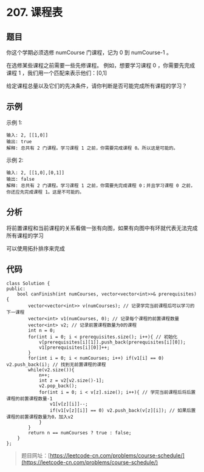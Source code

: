 # 207. 课程表

## 题目

你这个学期必须选修 numCourse 门课程，记为 0 到 numCourse-1 。

在选修某些课程之前需要一些先修课程。 例如，想要学习课程 0 ，你需要先完成课程 1 ，我们用一个匹配来表示他们：[0,1]

给定课程总量以及它们的先决条件，请你判断是否可能完成所有课程的学习？

## 示例

示例 1:
	
	输入: 2, [[1,0]] 
	输出: true
	解释: 总共有 2 门课程。学习课程 1 之前，你需要完成课程 0。所以这是可能的。

示例 2:

	输入: 2, [[1,0],[0,1]]
	输出: false
	解释: 总共有 2 门课程。学习课程 1 之前，你需要先完成​课程 0；并且学习课程 0 之前，你还应先完成课程 1。这是不可能的。

## 分析

将前置课程和当前课程的关系看做一张有向图，如果有向图中有环就代表无法完成所有课程的学习

可以使用拓扑排序来完成

## 代码
	
	class Solution {
	public:
	    bool canFinish(int numCourses, vector<vector<int>>& prerequisites) {
	        vector<vector<int>> v(numCourses); // 记录学完当前课程后可以学习的下一课程
	        vector<int> v1(numCourses, 0); // 记录每个课程的前置课程数量
	        vector<int> v2; // 记录前置课程数量为0的课程
	        int n = 0;
	        for(int i = 0; i < prerequisites.size(); i++){ // 初始化
	            v[prerequisites[i][1]].push_back(prerequisites[i][0]);
	            v1[prerequisites[i][0]]++;
	        }
	        for(int i = 0; i < numCourses; i++) if(v1[i] == 0) v2.push_back(i); // 找到无前置课程的课程
	        while(v2.size()){
	            n++;
	            int z = v2[v2.size()-1];
	            v2.pop_back();
	            for(int i = 0; i < v[z].size(); i++){ // 学完当前课程后将后置课程的前置课程数量-1
	                v1[v[z][i]]--;
	                if(v1[v[z][i]] == 0) v2.push_back(v[z][i]); // 如果后置课程的前置课程数量为0，加入v2
	            }
	        }
	        return n == numCourses ? true : false;
	    }
	};

> 题目网址：[https://leetcode-cn.com/problems/course-schedule/](https://leetcode-cn.com/problems/course-schedule/)